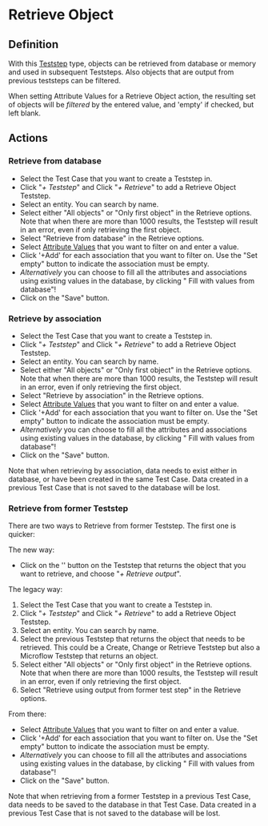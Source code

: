 # Retrieve Object

## Definition

With this [Teststep](../Teststep) type, objects can be retrieved from database or memory and used in subsequent Teststeps. Also objects that are output from previous teststeps can be filtered. 

When setting Attribute Values for a Retrieve Object action, the resulting set of objects will be *filtered* by the entered value, and 'empty' if checked, but left blank.

## Actions

### Retrieve from database

- Select the Test Case that you want to create a Teststep in.
- Click "*+ Teststep*" and Click "*+ Retrieve*" to add a Retrieve Object Teststep.
- Select an entity. You can search by name.
- Select either "All objects" or "Only first object" in the Retrieve options. Note that when there are more than 1000 results, the Teststep will result in an error, even if only retrieving the first object.
- Select "Retrieve from database" in the Retrieve options.
- Select [Attribute Values](../attribute-value) that you want to filter on and enter a value.
- Click '+Add' for each association that you want to filter on. Use the <i class="fa-empty-set"></i> "Set empty" button to indicate the association must be empty. 
- *Alternatively* you can choose to fill all the attributes and associations using existing values in the database, by clicking "<i class="fas fa-database"></i> Fill with values from database"!
- Click on the "Save" button. 

### Retrieve by association

- Select the Test Case that you want to create a Teststep in.
- Click "*+ Teststep*" and Click "*+ Retrieve*" to add a Retrieve Object Teststep.
- Select an entity. You can search by name.
- Select either "All objects" or "Only first object" in the Retrieve options. Note that when there are more than 1000 results, the Teststep will result in an error, even if only retrieving the first object.
- Select "Retrieve by association" in the Retrieve options.
- Select [Attribute Values](../attribute-value) that you want to filter on and enter a value.
- Click '+Add' for each association that you want to filter on. Use the <i class="fa-empty-set"></i> "Set empty" button to indicate the association must be empty. 
- *Alternatively* you can choose to fill all the attributes and associations using existing values in the database, by clicking "<i class="fas fa-database"></i> Fill with values from database"!
- Click on the "Save" button. 

Note that when retrieving by association, data needs to exist either in database, or have been created in the same Test Case. Data created in a previous Test Case that is not saved to the database will be lost.

### Retrieve from former Teststep

There are two ways to Retrieve from former Teststep. The first one is quicker:

The new way: 

- Click on the '<i class="fal fa-ellipsis"></i>' button on the Teststep that returns the object that you want to retrieve, and choose "*+ Retrieve output*".

The legacy way:

1. Select the Test Case that you want to create a Teststep in.
2. Click "*+ Teststep*" and Click "*+ Retrieve*" to add a Retrieve Object Teststep.
3. Select an entity. You can search by name.
4. Select the previous Teststep that returns the object that needs to be retrieved. This could be a Create, Change or Retrieve Teststep but also a Microflow Teststep that returns an object.
5. Select either "All objects" or "Only first object" in the Retrieve options. Note that when there are more than 1000 results, the Teststep will result in an error, even if only retrieving the first object.
6. Select "Retrieve using output from former test step" in the Retrieve options.

From there:
- Select [Attribute Values](../attribute-value) that you want to filter on and enter a value.
- Click '+Add' for each association that you want to filter on. Use the <i class="fa-empty-set"></i> "Set empty" button to indicate the association must be empty. 
- *Alternatively* you can choose to fill all the attributes and associations using existing values in the database, by clicking "<i class="fas fa-database"></i> Fill with values from database"!
- Click on the "Save" button. 

Note that when retrieving from a former Teststep in a previous Test Case, data needs to be saved to the database in that Test Case. Data created in a previous Test Case that is not saved to the database will be lost.
